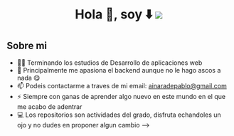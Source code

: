 
<h1 align="center">Hola 👋, soy ⬇️
<img src="https://i.postimg.cc/xCBmxmbx/Pink-Minimalist-Watercolor-Background-Linkedin-Banner.png">

## Sobre mi
- 👩‍🏫 Terminando los estudios de Desarrollo de aplicaciones web
- 🤩 Principalmente me apasiona el backend aunque no le hago ascos a nada 😋
- 📫 Podeis contactarme a traves de mi email: ainaradepablo@gmail.com
- ⚡ Siempre con ganas de aprender algo nuevo en este mundo en el que me acabo de adentrar
- 💻 Los repositorios son actividades del grado, disfruta echandoles un ojo y no dudes en proponer algun cambio 
-->
